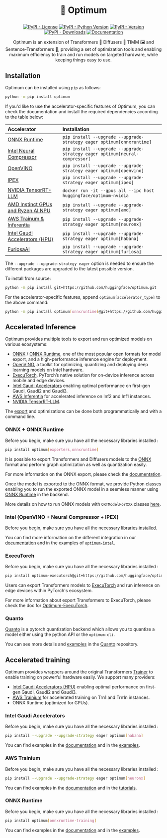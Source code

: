 <!---
Copyright 2025 The HuggingFace Team. All rights reserved.

Licensed under the Apache License, Version 2.0 (the "License");
you may not use this file except in compliance with the License.
You may obtain a copy of the License at

    http://www.apache.org/licenses/LICENSE-2.0

Unless required by applicable law or agreed to in writing, software
distributed under the License is distributed on an "AS IS" BASIS,
WITHOUT WARRANTIES OR CONDITIONS OF ANY KIND, either express or implied.
See the License for the specific language governing permissions and
limitations under the License.
-->

<h1 align="center"><p>🤗 Optimum</p></h1>

<p align="center">
<a href="https://pypi.org/project/optimum/"><img alt="PyPI - License" src="https://img.shields.io/pypi/l/optimum"/></a>
<a href="https://pypi.org/project/optimum/"><img alt="PyPI - Python Version" src="https://img.shields.io/pypi/pyversions/optimum"/></a>
<a href="https://pypi.org/project/optimum/"><img alt="PyPI - Version" src="https://img.shields.io/pypi/v/optimum"/></a>
<a href="https://pypi.org/project/optimum/"><img alt="PyPI - Downloads" src="https://img.shields.io/pypi/dm/optimum"/></a>
<a href="https://huggingface.co/docs/optimum/index"><img alt="Documentation" src="https://img.shields.io/website/http/huggingface.co/docs/optimum/index.svg?down_color=red&down_message=offline&up_message=online"/></a>
</p>

<p align="center">
Optimum is an extension of Transformers 🤖 Diffusers 🧨 TIMM 🖼️ and Sentence-Transformers 🤗, providing a set of optimization tools and enabling maximum efficiency to train and run models on targeted hardware, while keeping things easy to use.
</p>

## Installation

Optimum can be installed using `pip` as follows:

```bash
python -m pip install optimum
```

If you'd like to use the accelerator-specific features of Optimum, you can check the documentation and install the required dependencies according to the table below:

| Accelerator                                                                         | Installation                                                                |
| :---------------------------------------------------------------------------------- | :-------------------------------------------------------------------------- |
| [ONNX Runtime](https://huggingface.co/docs/optimum/onnxruntime/overview)            | `pip install --upgrade --upgrade-strategy eager optimum[onnxruntime]`       |
| [Intel Neural Compressor](https://huggingface.co/docs/optimum/intel/index)          | `pip install --upgrade --upgrade-strategy eager optimum[neural-compressor]` |
| [OpenVINO](https://huggingface.co/docs/optimum/intel/index)                         | `pip install --upgrade --upgrade-strategy eager optimum[openvino]`          |
| [IPEX](https://huggingface.co/docs/optimum/intel/ipex/inference)                    | `pip install --upgrade --upgrade-strategy eager optimum[ipex]`              |
| [NVIDIA TensorRT-LLM](https://huggingface.co/docs/optimum/main/en/nvidia_overview)  | `docker run -it --gpus all --ipc host huggingface/optimum-nvidia`           |
| [AMD Instinct GPUs and Ryzen AI NPU](https://huggingface.co/docs/optimum/amd/index) | `pip install --upgrade --upgrade-strategy eager optimum[amd]`               |
| [AWS Trainum & Inferentia](https://huggingface.co/docs/optimum-neuron/index)        | `pip install --upgrade --upgrade-strategy eager optimum[neuronx]`           |
| [Intel Gaudi Accelerators (HPU)](https://huggingface.co/docs/optimum/habana/index)  | `pip install --upgrade --upgrade-strategy eager optimum[habana]`            |
| [FuriosaAI](https://huggingface.co/docs/optimum/furiosa/index)                      | `pip install --upgrade --upgrade-strategy eager optimum[furiosa]`           |

The `--upgrade --upgrade-strategy eager` option is needed to ensure the different packages are upgraded to the latest possible version.

To install from source:

```bash
python -m pip install git+https://github.com/huggingface/optimum.git
```

For the accelerator-specific features, append `optimum[accelerator_type]` to the above command:

```bash
python -m pip install optimum[onnxruntime]@git+https://github.com/huggingface/optimum.git
```

## Accelerated Inference

Optimum provides multiple tools to export and run optimized models on various ecosystems:

- [ONNX](https://huggingface.co/docs/optimum/exporters/onnx/usage_guides/export_a_model) / [ONNX Runtime](https://huggingface.co/docs/optimum/onnxruntime/usage_guides/models), one of the most popular open formats for model export, and a high-performance inference engine for deployment.
- [OpenVINO](https://huggingface.co/docs/optimum/intel/inference), a toolkit for optimizing, quantizing and deploying deep learning models on Intel hardware.
- [ExecuTorch](https://huggingface.co/docs/optimum-executorch/guides/export), PyTorch’s native solution for on-device inference across mobile and edge devices.
- [Intel Gaudi Accelerators](https://huggingface.co/docs/optimum/main/en/habana/usage_guides/accelerate_inference) enabling optimal performance on first-gen Gaudi, Gaudi2 and Gaudi3.
- [AWS Inferentia](https://huggingface.co/docs/optimum-neuron/en/guides/models) for accelerated inference on Inf2 and Inf1 instances.
- [NVIDIA TensorRT-LLM](https://huggingface.co/blog/optimum-nvidia).

The [export](https://huggingface.co/docs/optimum/exporters/overview) and optimizations can be done both programmatically and with a command line.

### ONNX + ONNX Runtime

Before you begin, make sure you have all the necessary libraries installed :

```bash
pip install optimum[exporters,onnxruntime]
```

It is possible to export Transformers and Diffusers models to the [ONNX](https://onnx.ai/) format and perform graph optimization as well as quantization easily.

For more information on the ONNX export, please check the [documentation](https://huggingface.co/docs/optimum/exporters/onnx/usage_guides/export_a_model).

Once the model is exported to the ONNX format, we provide Python classes enabling you to run the exported ONNX model in a seemless manner using [ONNX Runtime](https://onnxruntime.ai/) in the backend.

More details on how to run ONNX models with `ORTModelForXXX` classes [here](https://huggingface.co/docs/optimum/main/en/onnxruntime/usage_guides/models).

### Intel (OpenVINO + Neural Compressor + IPEX)

Before you begin, make sure you have all the necessary [libraries installed](https://huggingface.co/docs/optimum/main/en/intel/installation).

You can find more information on the different integration in our [documentation](https://huggingface.co/docs/optimum/main/en/intel/index) and in the examples of [`optimum-intel`](https://github.com/huggingface/optimum-intel).

### ExecuTorch

Before you begin, make sure you have all the necessary libraries installed :

```bash
pip install optimum-executorch@git+https://github.com/huggingface/optimum-executorch.git
```

Users can export Transformers models to [ExecuTorch](https://github.com/pytorch/executorch) and run inference on edge devices within PyTorch's ecosystem.

For more information about export Transformers to ExecuTorch, please check the doc for [Optimum-ExecuTorch](https://huggingface.co/docs/optimum-executorch/guides/export).

### Quanto

[Quanto](https://github.com/huggingface/optimum-quanto) is a pytorch quantization backend which allows you to quantize a model either using the python API or the `optimum-cli`.

You can see more details and [examples](https://github.com/huggingface/optimum-quanto/tree/main/examples) in the [Quanto](https://github.com/huggingface/optimum-quanto) repository.

## Accelerated training

Optimum provides wrappers around the original Transformers [Trainer](https://huggingface.co/docs/transformers/main_classes/trainer) to enable training on powerful hardware easily.
We support many providers:

- [Intel Gaudi Accelerators (HPU)](https://huggingface.co/docs/optimum/main/en/habana/usage_guides/accelerate_training) enabling optimal performance on first-gen Gaudi, Gaudi2 and Gaudi3.
- [AWS Trainium](https://huggingface.co/docs/optimum-neuron/training_tutorials/sft_lora_finetune_llm) for accelerated training on Trn1 and Trn1n instances.
- ONNX Runtime (optimized for GPUs).

### Intel Gaudi Accelerators

Before you begin, make sure you have all the necessary libraries installed :

```bash
pip install --upgrade --upgrade-strategy eager optimum[habana]
```

You can find examples in the [documentation](https://huggingface.co/docs/optimum/habana/quickstart) and in the [examples](https://github.com/huggingface/optimum-habana/tree/main/examples).

### AWS Trainium

Before you begin, make sure you have all the necessary libraries installed :

```bash
pip install --upgrade --upgrade-strategy eager optimum[neuronx]
```

You can find examples in the [documentation](https://huggingface.co/docs/optimum-neuron/index) and in the [tutorials](https://huggingface.co/docs/optimum-neuron/tutorials/fine_tune_bert).

### ONNX Runtime

Before you begin, make sure you have all the necessary libraries installed :

```bash
pip install optimum[onnxruntime-training]
```

You can find examples in the [documentation](https://huggingface.co/docs/optimum/onnxruntime/usage_guides/trainer) and in the [examples](https://github.com/huggingface/optimum/tree/main/examples/onnxruntime/training).

